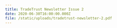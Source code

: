 ```yaml
---
title: TradeTrust Newsletter Issue 2
date: 2020-06-30T16:00:00.000Z
file: /static/uploads/tradetrust-newsletter-2.pdf
---
```

